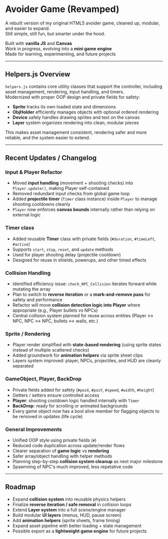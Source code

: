 # Avoider Game (Revamped)

A rebuilt version of my original HTML5 avoider game, cleaned up, modular, and easier to expand.  
Still simple, still fun, but smarter under the hood.

Built with **vanilla JS** and **Canvas**  
Work in progress, evolving into a **mini game engine**  
Made for learning, experimenting, and future projects

---

## Helpers.js Overview

`helpers.js` contains core utility classes that support the controller, including asset management, rendering, input handling, and timers.  
Modernized with proper OOP design and private fields for safety:

- **Sprite** tracks its own loaded state and dimensions  
- **ObjHolder** efficiently manages objects with optional ordered rendering  
- **Device** safely handles drawing sprites and text on the canvas  
- **Layer** system organizes rendering into clean, modular pieces  

This makes asset management consistent, rendering safer and more reliable, and the system easier to extend.

---

## Recent Updates / Changelog

### Input & Player Refactor
- Moved **input handling** (movement + shooting checks) into `Player.update()`, making Player self-contained  
- Removed redundant input checks from global game loop  
- Added **projectile timer** (`Timer` class instance) inside `Player` to manage shooting cooldowns cleanly  
- `Player` now enforces **canvas bounds** internally rather than relying on external logic  

### Timer class
- Added reusable **Timer** class with private fields (`#duration`, `#timeLeft`, `#active`)  
- Supports `start`, `stop`, `reset`, and `update` methods  
- Used for player shooting delay (projectile cooldown)  
- Designed for reuse in shields, powerups, and other timed effects  

### Collision Handling
- Identified efficiency issue: `check_NPC_Collision` iterates forward while mutating the array  
- Plan to switch to **reverse iteration** or a **mark-and-remove pass** for safety and performance  
- Refactor will move **collision detection logic into Player** where appropriate (e.g., Player bullets vs NPCs)  
- Central collision system planned for reuse across entities (Player ↔ NPC, NPC ↔ NPC, bullets ↔ walls, etc.)  

### Sprite / Rendering
- Player render simplified with **state-based rendering** (using sprite states instead of multiple scattered checks)  
- Added groundwork for **animation helpers** via sprite sheet clips  
- Layers system improved: player, NPCs, projectiles, and HUD are cleanly separated  

### GameObject, Player, BackDrop
- Private fields added for safety (`#posX`, `#posY`, `#speed`, `#width`, `#height`)  
- Getters / setters ensure controlled access  
- **Player**: shooting cooldown logic handled internally with `Timer`  
- **BackDrop**: ready for scrolling or animated backgrounds  
- Every game object now has a bool alive member for flagging objects to be removed in updates (life cycle)

### General Improvements
- Unified OOP style using private fields (`#`)  
- Reduced code duplication across update/render flows  
- Clearer separation of **game logic** vs **rendering**  
- Safer array/object handling with helper methods  
- Planning step-by-step **collision system cleanup** as next major milestone  
- Spawnning of NPC's much improved, less repetative code

---

## Roadmap
- Expand **collision system** into reusable physics helpers  
- Finalize **reverse iteration / safe removal** in collision loops  
- Extend **Layer system** into a full scene/engine manager  
- Build modular **UI layers** (menus, HUD, pause screen)  
- Add **animation helpers** (sprite sheets, frame timing)  
- Expand asset pipeline with better loading + state management  
- Possible export as a **lightweight game engine** for future projects
